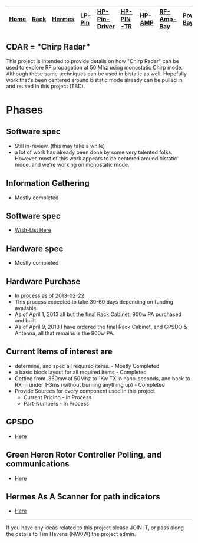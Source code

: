 |[Home](https://code.google.com/p/cdar/wiki/Home)|[Rack](https://code.google.com/p/cdar/wiki/RackMountSystem)|[Hermes](https://code.google.com/p/cdar/wiki/HermesSetup)|[LP-Pin](https://code.google.com/p/cdar/wiki/LowPowerPinSwitchTTL)|[HP-Pin-Driver](https://code.google.com/p/cdar/wiki/PIN_SWITCH_DRIVER)|[HP-PIN-TR](https://code.google.com/p/cdar/wiki/50Mhz_1kw_Lumped_Element_PIN_SWITCH)|[HP-AMP](https://code.google.com/p/cdar/wiki/FastHighPower50MhzAmp)|[RF-Amp-Bay](https://code.google.com/p/cdar/wiki/RFAmpBay)|[Power-Bay](https://code.google.com/p/cdar/wiki/PowerBay)|[SDR-Bay](https://code.google.com/p/cdar/wiki/SDRBay)|[External](https://code.google.com/p/cdar/wiki/EnternalLinks)|
|:-----------------------------------------------|:----------------------------------------------------------|:--------------------------------------------------------|:-----------------------------------------------------------------|:---------------------------------------------------------------------|:-----------------------------------------------------------------------------------|:------------------------------------------------------------------|:---------------------------------------------------------|:--------------------------------------------------------|:----------------------------------------------------|:------------------------------------------------------------|

## CDAR = "Chirp Radar" ##
This project is intended to provide details on how "Chirp Radar" can be used to explore RF propagation at 50 Mhz using monostatic Chirp mode.  Although these same techniques can be used in bistatic as well.  Hopefully work that's been centered around bistatic mode already can be pulled in and reused in this project (TBD).

# Phases #

## Software spec ##
  * Still in-review. (this may take a while)
  * a lot of work has already been done by some very talented folks.  However, most of this work appears to be centered around bistatic mode, and we're working on monostatic mode.

## Information Gathering ##
  * Mostly completed

## Software spec ##
  * [Wish-List Here](https://code.google.com/p/cdar/wiki/Software)

## Hardware spec ##
  * Mostly completed

## Hardware Purchase ##
  * In process as of 2013-02-22
  * This process expected to take 30-60 days depending on funding available.
  * As of April 1, 2013 all but the final Rack Cabinet, 900w PA purchased and built.
  * As of April 9, 2013 I have ordered the final Rack Cabinet, and GPSDO & Antenna, all that remains is the 900w PA.

## Current Items of interest are ##
  * determine, and spec all required items. - Mostly Completed
  * a basic block layout for all required items - Completed
  * Getting from .350mw at 50Mhz to 1Kw TX in nano-seconds, and back to RX in under 1-3ms (without burning anything up) - Completed
  * Provide Sources for every component used in this project
    * Current Pricing - In Process
    * Part-Numbers - In Process

## GPSDO ##
  * [Here](https://code.google.com/p/cdar/wiki/GPSDO)

## Green Heron Rotor Controller Polling, and communications ##
  * [Here](https://code.google.com/p/cdar/wiki/GreenHeronIntegration)

## Hermes As A Scanner for path indicators ##
  * [Here](https://code.google.com/p/cdar/wiki/HermesAsAScanner)
---

If you have any ideas related to this project please JOIN IT, or pass along the details to Tim Havens (NW0W) the project admin.